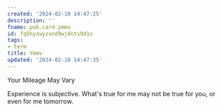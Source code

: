 ```yaml
---
created: '2024-02-10 14:47:25'
description: ''
fname: pub.card.ymmv
id: fqhhyzwyzxnd9wj8nts9d1o
tags:
- term
title: Ymmv
updated: '2024-02-10 14:47:35'
---
```


Your Mileage May Vary

Experience is subjective. What's true for me may not be true for you, or even for me tomorrow.